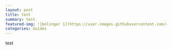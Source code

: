 ```yaml
---
layout: post
title: test
summary: test.
featured-img: ![bolinger 1](https://user-images.githubusercontent.com/47462688/82132378-138d1f80-97d7-11ea-9dc1-c8c37d7901cc.JPG)
categories: Guides
---
```



test 


